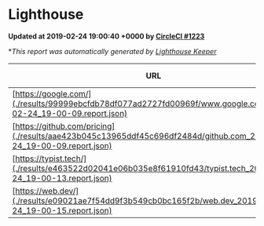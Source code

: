
# Lighthouse

**Updated at 2019-02-24 19:00:40 +0000 by [CircleCI #1223](https://circleci.com/gh/ItinerisLtd/lighthouse-keeper-example/1223)**

**This report was automatically generated by [Lighthouse Keeper](https://github.com/itinerisltd/lighthouse-keeper)*

| URL | Performance | Accessibility | Best Practices | SEO | PWA | Updated At |
| --- | --- | --- | --- | --- | --- | --- |
| [https://google.com/](./results/99999ebcfdb78df077ad2727fd00969f/www.google.com_2019-02-24_19-00-09.report.json) | 0.95 | 0.71 | 0.93 | 0.8 | 0.58 | 2019-02-24T19:00:09.880Z |
| [https://github.com/pricing](./results/aae423b045c13965ddf45c696df2484d/github.com_2019-02-24_19-00-09.report.json) | 0.71 | 0.89 | 0.93 | 0.9 | 0.58 | 2019-02-24T19:00:09.212Z |
| [https://typist.tech/](./results/e463522d02041e06b035e8f61910fd43/typist.tech_2019-02-24_19-00-13.report.json) | 1 |  |  |  |  | 2019-02-24T19:00:13.762Z |
| [https://web.dev/](./results/e09021ae7f54dd9f3b549cb0bc165f2b/web.dev_2019-02-24_19-00-15.report.json) | 0.92 | 0.93 | 0.93 | 0.91 | 1 | 2019-02-24T19:00:15.241Z |
